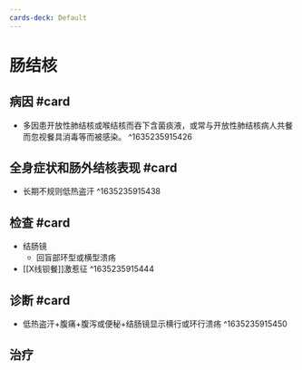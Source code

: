 ```yaml
---
cards-deck: Default
---
```


# 肠结核

## 病因 #card 
- 多因患开放性肺结核或喉结核而吞下含菌痰液，或常与开放性肺结核病人共餐而忽视餐具消毒等而被感染。
^1635235915426

## 全身症状和肠外结核表现 #card 
- 长期不规则低热盗汗
^1635235915438

## 检查 #card 
- 结肠镜
	- 回盲部环型或横型溃疡
- [[X线钡餐]]激惹征
^1635235915444

## 诊断 #card 
- 低热盗汗+腹痛+腹泻或便秘+结肠镜显示横行或环行溃疡
^1635235915450

## 治疗 

